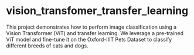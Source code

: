 # vision_transfomer_transfer_learning
This project demonstrates how to perform image classification using a Vision Transformer (ViT) and transfer learning. We leverage a pre-trained ViT model and fine-tune it on the Oxford-IIIT Pets Dataset to classify different breeds of cats and dogs.
